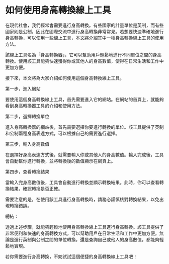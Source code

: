 如何使用身高轉換線上工具
============

在現代社會，我們經常會需要進行身高轉換。有些國家的計量單位是英制，而有些國家則是公制，因此在國際交流中進行身高轉換非常常見。若想要快速準確地進行身高轉換，可以使用一些線上工具，本文將介紹其中一種身高轉換線上工具的使用方法。

該線上工具名為「身高轉換器」，它可以幫助用戶輕鬆地進行不同單位之間的身高轉換。使用該工具能夠快速獲得你或其他人的身高數值，使得在日常生活和工作中更加方便。

接下來，本文將為大家介紹如何使用這個身高轉換線上工具。

第一步，進入網站

要使用這個身高轉換線上工具，首先需要進入它的網站。在網站的首頁上，就能夠看到身高轉換器工具的介紹和使用方法。

第二步，選擇轉換單位

進入身高轉換器的網站後，首先需要選擇你要進行轉換的單位。該工具提供了英制和公制兩種身高表達方式，可以根據自己的需要進行選擇。

第三步，輸入身高數值

在選擇好身高表達方式後，就需要輸入你或其他人的身高數值。輸入完成後，工具會自動幫你進行轉換，並將轉換後的數值顯示在網頁上。

第四步，查看轉換結果

當輸入完身高數值後，工具會自動進行轉換並顯示轉換結果。此時，你可以查看轉換結果，確認轉換是否正確。

需要注意的是，在使用該工具進行身高轉換時，請務必謹慎核對轉換結果，以免出現轉換錯誤。

總結：

透過上述步驟，就能夠輕鬆地使用身高轉換線上工具進行身高轉換。該工具提供了非常便利和快速的身高轉換方式，可以幫助用戶在日常生活和工作中更加方便。無論是進行英制與公制之間的單位轉換，還是查詢自己或他人的身高數值，都能夠輕鬆地實現。

若你需要進行身高轉換，不妨試試這個便捷的身高轉換線上工具吧！
